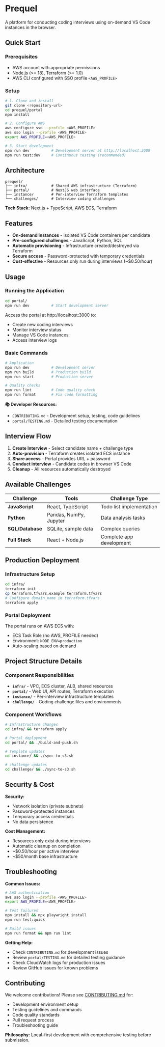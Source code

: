 # Prequel

A platform for conducting coding interviews using on-demand VS Code instances in the browser.

## Quick Start

### Prerequisites

- AWS account with appropriate permissions
- Node.js (>= 18), Terraform (>= 1.0)
- AWS CLI configured with SSO profile `<AWS_PROFILE>`

### Setup

```bash
# 1. Clone and install
git clone <repository-url>
cd prequel/portal
npm install

# 2. Configure AWS
aws configure sso --profile <AWS_PROFILE>
aws sso login --profile <AWS_PROFILE>
export AWS_PROFILE=<AWS_PROFILE>

# 3. Start development
npm run dev          # Development server at http://localhost:3000
npm run test:dev     # Continuous testing (recommended)
```

## Architecture

```
prequel/
├── infra/           # Shared AWS infrastructure (Terraform)
├── portal/          # NextJS web interface  
├── instance/        # Per-interview Terraform templates
└── challenges/      # Interview coding challenges
```

**Tech Stack:** Next.js + TypeScript, AWS ECS, Terraform

## Features

- **On-demand instances** - Isolated VS Code containers per candidate
- **Pre-configured challenges** - JavaScript, Python, SQL
- **Automatic provisioning** - Infrastructure created/destroyed via Terraform
- **Secure access** - Password-protected with temporary credentials
- **Cost-effective** - Resources only run during interviews (~$0.50/hour)

## Usage

### Running the Application

```bash
cd portal/
npm run dev          # Start development server
```

Access the portal at http://localhost:3000 to:

- Create new coding interviews
- Monitor interview status
- Manage VS Code instances
- Access interview logs

### Basic Commands

```bash
# Application
npm run dev          # Development server
npm run build        # Production build
npm run start        # Production server

# Quality checks
npm run lint         # Code quality check
npm run format       # Fix code formatting
```

**📚 Developer Resources:**

- `CONTRIBUTING.md` - Development setup, testing, code guidelines
- `portal/TESTING.md` - Detailed testing documentation

## Interview Flow

1. **Create Interview** - Select candidate name + challenge type
2. **Auto-provision** - Terraform creates isolated ECS instance
3. **Share access** - Portal provides URL + password
4. **Conduct interview** - Candidate codes in browser VS Code
5. **Cleanup** - All resources automatically destroyed

## Available Challenges

| Challenge        | Tools                  | Challenge Type           |
|------------------|------------------------|--------------------------|
| **JavaScript**   | React, TypeScript      | Todo list implementation |
| **Python**       | Pandas, NumPy, Jupyter | Data analysis tasks      |
| **SQL/Database** | SQLite, sample data    | Complex queries          |
| **Full Stack**   | React + Node.js        | Complete app development |

## Production Deployment

### Infrastructure Setup

```bash
cd infra/
terraform init
cp terraform.tfvars.example terraform.tfvars
# Configure domain_name in terraform.tfvars
terraform apply
```

### Portal Deployment

The portal runs on AWS ECS with:

- ECS Task Role (no AWS_PROFILE needed)
- Environment: `NODE_ENV=production`
- Auto-scaling based on demand

## Project Structure Details

### Component Responsibilities

- **`infra/`** - VPC, ECS cluster, ALB, shared resources
- **`portal/`** - Web UI, API routes, Terraform execution
- **`instance/`** - Per-interview infrastructure templates
- **`challenge/`** - Coding challenge files and environments

### Component Workflows

```bash
# Infrastructure changes
cd infra/ && terraform apply

# Portal deployment
cd portal/ && ./build-and-push.sh

# Template updates
cd instance/ && ./sync-to-s3.sh

# challenge updates
cd challenge/ && ./sync-to-s3.sh
```

## Security & Cost

**Security:**

- Network isolation (private subnets)
- Password-protected instances
- Temporary access credentials
- No data persistence

**Cost Management:**

- Resources only exist during interviews
- Automatic cleanup on completion
- ~$0.50/hour per active interview
- ~$50/month base infrastructure

## Troubleshooting

**Common Issues:**

```bash
# AWS authentication
aws sso login --profile <AWS_PROFILE>
export AWS_PROFILE=<AWS_PROFILE>

# Test failures
npm install && npx playwright install
npm run test:quick

# Build issues
npm run format && npm run lint
```

**Getting Help:**

- Check `CONTRIBUTING.md` for development issues
- Review `portal/TESTING.md` for detailed testing guidance
- Check CloudWatch logs for production issues
- Review GitHub issues for known problems

## Contributing

We welcome contributions! Please see [CONTRIBUTING.md](CONTRIBUTING.md) for:

- Development environment setup
- Testing guidelines and commands
- Code quality standards
- Pull request process
- Troubleshooting guide

**Philosophy:** Local-first development with comprehensive testing before submission.
